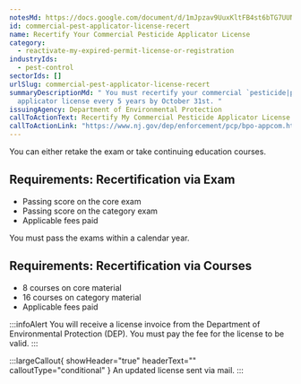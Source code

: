 ```yaml
---
notesMd: https://docs.google.com/document/d/1mJpzav9UuxKltFB4st6bTG7UUN4OlqSpRInITbqtHhw/edit?tab=t.0#heading=h.2m2zrkvkafk2
id: commercial-pest-applicator-license-recert
name: Recertify Your Commercial Pesticide Applicator License
category:
  - reactivate-my-expired-permit-license-or-registration
industryIds:
  - pest-control
sectorIds: []
urlSlug: commercial-pest-applicator-license-recert
summaryDescriptionMd: " You must recertify your commercial `pesticide|pesticide`
  applicator license every 5 years by October 31st. "
issuingAgency: Department of Environmental Protection
callToActionText: Recertify My Commercial Pesticide Applicator License
callToActionLink: "https://www.nj.gov/dep/enforcement/pcp/bpo-appcom.htm "
---
```


You can either retake the exam or take continuing education courses.

## Requirements: Recertification via Exam

- Passing score on the core exam
- Passing score on the category exam
- Applicable fees paid

You must pass the exams within a calendar year.

## Requirements: Recertification via Courses

- 8 courses on core material
- 16 courses on category material
- Applicable fees paid

:::infoAlert
You will receive a license invoice from the Department of Environmental Protection (DEP). You must pay the fee for the license to be valid.
:::

:::largeCallout{ showHeader="true" headerText="" calloutType="conditional" }
An updated license sent via mail.
:::
